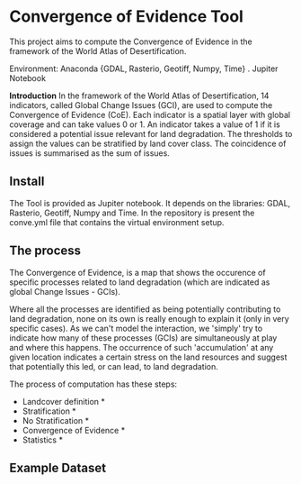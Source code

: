# Convergence of Evidence Tool

This project aims to compute the Convergence of Evidence in the framework of the World Atlas of Desertification.

Environment: Anaconda {GDAL, Rasterio, Geotiff, Numpy, Time} . Jupiter Notebook

**Introduction**
In the framework of the World Atlas of Desertification, 14 indicators, called Global Change Issues (GCI), are used to compute the Convergence of Evidence (CoE). Each indicator is a spatial layer with global coverage and can take values 0 or 1. An indicator takes a value of 1 if it is considered a potential issue relevant for land degradation. The thresholds to assign the values can be stratified by land cover class. The coincidence of issues is summarised as the sum of issues.

## Install

The Tool is provided as Jupiter notebook. It depends on the libraries: GDAL, Rasterio, Geotiff, Numpy and Time.
In the repository is present the conve.yml file that contains the virtual environment setup.



## The process

The Convergence of Evidence, is a map that shows the occurence of specific processes related to land degradation (which are indicated as global Change Issues - GCIs). 

Where all the processes are identified as being potentially contributing to land degradation, none on its own is really enough to explain it (only in very specific cases). As we can't model the interaction, we 'simply' try to indicate how many of these processes (GCIs) are simultaneously at play and where this happens. The occurrence of such 'accumulation' at any given location indicates a certain stress on the land resources and suggest that potentially this led, or can lead, to land degradation. 

The process of computation has these steps:

* Landcover definition *
* Stratification *
* No Stratification *
* Convergence of Evidence *
* Statistics *




## Example Dataset

